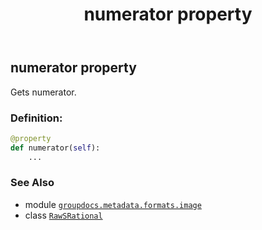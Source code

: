 ﻿---
title: numerator property
second_title: GroupDocs.Metadata for Python via .NET API References
description: 
type: docs
url: /python-net/groupdocs.metadata.formats.image/rawsrational/numerator/
is_root: false
weight: 50
---

## numerator property


Gets numerator.
### Definition:
```python
@property
def numerator(self):
    ...
```

### See Also
* module [`groupdocs.metadata.formats.image`](../../)
* class [`RawSRational`](/metadata/python-net/groupdocs.metadata.formats.image/rawsrational)

